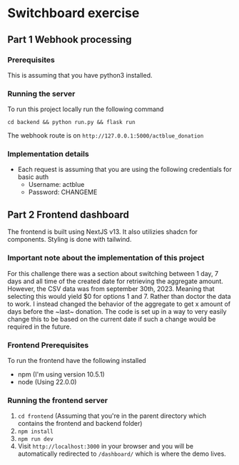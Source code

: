 # Switchboard exercise

## Part 1 Webhook processing

### Prerequisites

This is assuming that you have python3 installed.

### Running the server

To run this project locally run the following command

`cd backend && python run.py && flask run`

The webhook route is on `http://127.0.0.1:5000/actblue_donation`

### Implementation details

- Each request is assuming that you are using the following credentials for basic auth
  - Username: actblue
  - Password: CHANGEME
  
## Part 2 Frontend dashboard

The frontend is built using NextJS v13. It also utilizies shadcn for components. Styling is done with tailwind.

### Important note about the implementation of this project

For this challenge there was a section about switching between 1 day, 7 days and all time of the created date for retrieving the aggregate amount. However, the CSV data was from september 30th, 2023. Meaning that selecting this would yield $0 for options 1 and 7. Rather than doctor the data to work. I instead changed the behavior of the aggregate to get x amount of days before the ~last~ donation. The code is set up in a way to very easily change this to be based on the current date if such a change would be required in the future.

### Frontend Prerequisites

To run the frontend have the following installed

- npm (I'm using version 10.5.1)
- node (Using 22.0.0)

### Running the frontend server

1. `cd frontend` (Assuming that you're in the parent directory which contains the frontend and backend folder)
1. `npm install`
1. `npm run dev`
1. Visit `http://localhost:3000` in your browser and you will be automatically redirected to `/dashboard/` which is where the demo lives.
